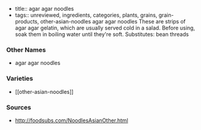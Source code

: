 - title:: agar agar noodles
- tags:: unreviewed, ingredients, categories, plants, grains, grain-products, other-asian-noodles
agar agar noodles These are strips of agar agar gelatin, which are usually served cold in a salad. Before using, soak them in boiling water until they're soft. Substitutes: bean threads

### Other Names

* agar agar noodles

### Varieties

* [[other-asian-noodles]]

### Sources
* http://foodsubs.com/NoodlesAsianOther.html

